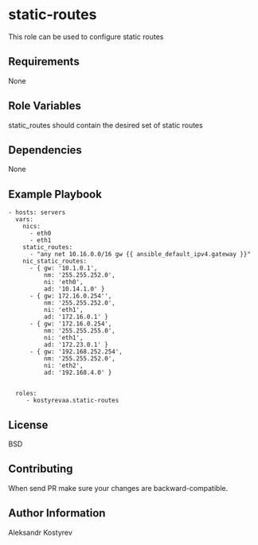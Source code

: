 static-routes
=========

This role can be used to configure static routes

Requirements
------------

None

Role Variables
--------------

static_routes should contain the desired set of static routes

Dependencies
------------

None

Example Playbook
----------------

    - hosts: servers
      vars:
        nics:
          - eth0
          - eth1
        static_routes:
          - "any net 10.16.0.0/16 gw {{ ansible_default_ipv4.gateway }}"
        nic_static_routes:
          - { gw: '10.1.0.1',
              nm: '255.255.252.0',
              ni: 'eth0',
              ad: '10.14.1.0' }
          - { gw: 172.16.0.254'',
              nm: '255.255.252.0',
              ni: 'eth1',
              ad: '172.16.0.1' }
          - { gw: '172.16.0.254',
              nm: '255.255.255.0',
              ni: 'eth1',
              ad: '172.23.0.1' }
          - { gw: '192.168.252.254',
              nm: '255.255.252.0',
              ni: 'eth2',
              ad: '192.168.4.0' }
 

      roles:
         - kostyrevaa.static-routes

License
-------

BSD

Contributing
------------------
 When send PR make sure your changes are backward-compatible.

Author Information
------------------

Aleksandr Kostyrev
